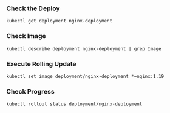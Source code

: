 ### Check the Deploy

```kubectl get deployment nginx-deployment```

### Check Image

```kubectl describe deployment nginx-deployment | grep Image```

### Execute Rolling Update

```kubectl set image deployment/nginx-deployment *=nginx:1.19```

### Check Progress

```kubectl rollout status deployment/nginx-deployment```
